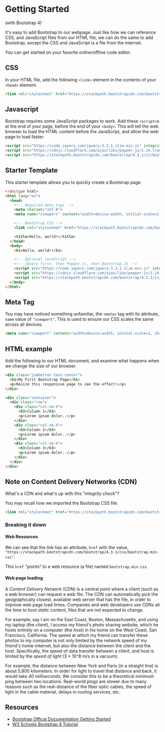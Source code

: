 # Getting Started

(with Bootstrap 4)

It's easy to add Bootstrap to our webpage. Just like how we can reference CSS, and JavaScript files from our HTML file, we can do the same to add Bootstrap, except the CSS and JavaScript is a file from the internet. 

You can get started on your favorite online/offline code editor.

## CSS

In your HTML file, add the following `<link>` element in the contents of your `<head>` element.

```html
<link rel="stylesheet" href="https://stackpath.bootstrapcdn.com/bootstrap/4.3.1/css/bootstrap.min.css" integrity="sha384-ggOyR0iXCbMQv3Xipma34MD+dH/1fQ784/j6cY/iJTQUOhcWr7x9JvoRxT2MZw1T" crossorigin="anonymous">
```

## Javascript


Bootstrap requires some JavaScript packages to work. Add these `<script>`s at the end of your page, before the end of your `<body>`. This will tell the web browser to load the HTML content before the JavaScript, and allow the web page to load faster.

```html
<script src="https://code.jquery.com/jquery-3.3.1.slim.min.js" integrity="sha384-q8i/X+965DzO0rT7abK41JStQIAqVgRVzpbzo5smXKp4YfRvH+8abtTE1Pi6jizo" crossorigin="anonymous"></script>
<script src="https://cdnjs.cloudflare.com/ajax/libs/popper.js/1.14.7/umd/popper.min.js" integrity="sha384-UO2eT0CpHqdSJQ6hJty5KVphtPhzWj9WO1clHTMGa3JDZwrnQq4sF86dIHNDz0W1" crossorigin="anonymous"></script>
<script src="https://stackpath.bootstrapcdn.com/bootstrap/4.3.1/js/bootstrap.min.js" integrity="sha384-JjSmVgyd0p3pXB1rRibZUAYoIIy6OrQ6VrjIEaFf/nJGzIxFDsf4x0xIM+B07jRM" crossorigin="anonymous"></script>
```

## Starter Template

This starter template allows you to quickly create a Bootstrap page.

```html
<!doctype html>
<html lang="en">
  <head>
    <!-- Required meta tags -->
    <meta charset="utf-8">
    <meta name="viewport" content="width=device-width, initial-scale=1, shrink-to-fit=no">

    <!-- Bootstrap CSS -->
    <link rel="stylesheet" href="https://stackpath.bootstrapcdn.com/bootstrap/4.3.1/css/bootstrap.min.css" integrity="sha384-ggOyR0iXCbMQv3Xipma34MD+dH/1fQ784/j6cY/iJTQUOhcWr7x9JvoRxT2MZw1T" crossorigin="anonymous">

    <title>Hello, world!</title>
  </head>
  <body>
    <h1>Hello, world!</h1>

    <!-- Optional JavaScript -->
    <!-- jQuery first, then Popper.js, then Bootstrap JS -->
    <script src="https://code.jquery.com/jquery-3.3.1.slim.min.js" integrity="sha384-q8i/X+965DzO0rT7abK41JStQIAqVgRVzpbzo5smXKp4YfRvH+8abtTE1Pi6jizo" crossorigin="anonymous"></script>
    <script src="https://cdnjs.cloudflare.com/ajax/libs/popper.js/1.14.7/umd/popper.min.js" integrity="sha384-UO2eT0CpHqdSJQ6hJty5KVphtPhzWj9WO1clHTMGa3JDZwrnQq4sF86dIHNDz0W1" crossorigin="anonymous"></script>
    <script src="https://stackpath.bootstrapcdn.com/bootstrap/4.3.1/js/bootstrap.min.js" integrity="sha384-JjSmVgyd0p3pXB1rRibZUAYoIIy6OrQ6VrjIEaFf/nJGzIxFDsf4x0xIM+B07jRM" crossorigin="anonymous"></script>
  </body>
</html>
```

## Meta Tag

You may have noticed something unfamiliar, the `<meta>` tag with its attribute, `name` value of `"viewport"`.
This is used to ensure our CSS scales the same across all devices.

```html
<meta name="viewport" content="width=device-width, initial-scale=1, shrink-to-fit=no">
```

## HTML example

Add the following to our HTML document, and examine what happens when we change the size of our browser.


```html
<div class="jumbotron text-center">
  <h1>My First Bootstrap Page</h1>
  <p>Resize this responsive page to see the effect!</p>
</div>

<div class="container">
  <div class="row">
    <div class="col-sm-4">
      <h3>Column 1</h3>
      <p>Lorem ipsum dolor..</p>
    </div>
    <div class="col-sm-4">
      <h3>Column 2</h3>
      <p>Lorem ipsum dolor..</p>
    </div>
    <div class="col-sm-4">
      <h3>Column 3</h3>
      <p>Lorem ipsum dolor..</p>
    </div>
  </div>
</div>
```

## Note on Content Delivery Networks (CDN)

What's a CDN and what's up with this "*integrity check*"?


You may recall how we imported the Bootstrap CSS file.

```html
<link rel="stylesheet" href="https://stackpath.bootstrapcdn.com/bootstrap/4.3.1/css/bootstrap.min.css" integrity="sha384-ggOyR0iXCbMQv3Xipma34MD+dH/1fQ784/j6cY/iJTQUOhcWr7x9JvoRxT2MZw1T" crossorigin="anonymous">
```

### Breaking it down

#### Web Resources

We can see that the link has an attribute, `href` with the value, `"https://stackpath.bootstrapcdn.com/bootstrap/4.3.1/css/bootstrap.min.css"`. 

This `href` "points" to a web resource (a file) named `bootstrap.min.css`

#### Web page loading

A *Content Delivery Network* (CDN) is a central point where a client (such as a web browser) can request a web file. The CDN can automatically pick the geographically closest, available web server that has the file, in order to improve web page load times. Companies and web developers use CDNs all the time to host *static content*, files that are not expected to change.

For example, say I am on the East Coast, Boston, Massachusetts, and using my laptop (the *client*), I access my friend's photo sharing website, which he hosts entirely on a computer (the *host*) in his home on the West Coast, San Francisco, California. The speed at which my friend can transfer these photos to my computer is not only limited by the network speed of my friend's home-internet, but also the distance between the client and the host. Specifically, the speed of data transfer between a client, and host is limited by the *speed of light* (3 * 10^8 m/s in a vacuum). 

For example, the distance between New York and Paris (in a straight line) is about 5,800 kilometers. In order for light to travel that distance and back, it would take *40 milliseconds*. We consider this to be a theoretical minimum ping between two locations. Real-world pings are slower due to many reasons such as the real-distance of the fiber optic cables, the speed of light in the cable material, delays in routing services, etc.

## Resources

- [Bootstrap Offical Documentation Getting Started](https://getbootstrap.com/docs/4.3/getting-started/introduction/)
- [W3 Schools Bootstrap 4 Tutorial](https://www.w3schools.com/bootstrap4/)
